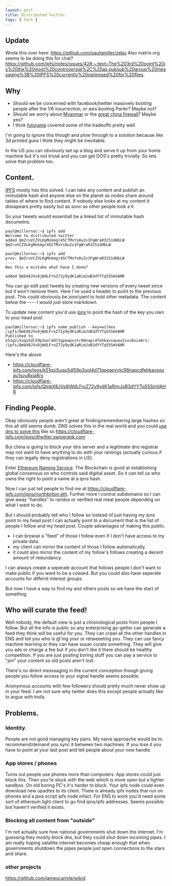 ```yaml
---
layout: post
title: Distributed Twitter.
tags: [ tech ]
---
```


## Update
Wrote this over here: https://github.com/paulgmiller/zebu
Also matrix.org seems to be doing this for chat? 
https://github.com/ipfs/notes/issues/42#:~:text=The%203rd%20point%20is%20the%20most%20controversial%2C%20as,pubsub%20group%20messaging%3B%20IPFS%20currently%20optimised%20for%20files.

## Why 
* Should we be concerned with facebook/twitter massively booting people after the 1/6 insurrection, or aws booting Parler?  Maybe not?
* Should we worry about [Myanmar](https://www.engadget.com/myanmar-internet-instagram-twitter-shutdown-175341979.html) or the [great china firewall](https://www.technologyreview.com/2020/07/08/1004876/the-internet-is-changing-drastically-for-hong-kongs-citizens/#:~:text=The%20fallout:%20Effectively,%20this%20brings%20Hong%20Kong%20into,are%20permitted%20to%20operate%20only%20if%20they%20comply.)? Maybe yes? 
* I think [futurama](https://theinfosphere.org/Old_Man_Waterfall) covered some of the tradeoffs pretty well.

I'm going to ignore this though and plow through to a solution because like 3d printed guns I think they might be inevitable.

In the US you can obviously set up a blog and serve it up from your home machine but it's not trivial and you can get DOS's pretty trivially. So lets solve that problem too. 

## Content.
[IPFS](https://ipfs.io/) mostly has this solved. I can take any content and publish an immutable hash and anyone else on the planet as nodes share around tables of where to find content. If nobody else looks at my content it dissapears pretty easily but as soon as other people look a it 

So your tweets would essentiall be a linked list of immutable hash documetns.
```
paul@millernuc:~$ ipfs add
Welcome to distributed twitter
added QmZruVCZVLKgMokmgr45CTMsYs8u2v1FgWraR32S1dHbLW QmZruVCZVLKgMokmgr45CTMsYs8u2v1FgWraR32S1dHbLW

paul@millernuc:~$ ipfs add
prev: QmZruVCZVLKgMokmgr45CTMsYs8u2v1FgWraR32S1dHbLW
----
Was this a mistake what have I done?

added QmbX8JVs8jWdLFroZ72y9ydK1aRimJoB3dYYTq55SmVAHR
```

You can go edit past tweets by creating new versions of every tweet since but it won't remove them. Here I've used a header to point to the previous post. This could obviously be json/yaml to hold other metadata. The content below the ---- I would just store markdown.

To update new content you'd use [ipns](https://docs.ipfs.io/concepts/ipns/) to point the hash of the key you own to your head post

```
paul@millernuc:~$ ipfs name publish --key=wilkes /ipfs/QmbX8JVs8jWdLFroZ72y9ydK1aRimJoB3dYYTq55SmVAHR
Published to k51qzi5uqu5dl59p3uol4d71qpeapvvtc98napcdfehkavsquau1svu8xia8rs: /ipfs/QmbX8JVs8jWdLFroZ72y9ydK1aRimJoB3dYYTq55SmVAHR
```

Here's the above 
* https://cloudflare-ipfs.com/ipns/k51qzi5uqu5dl59p3uol4d71qpeapvvtc98napcdfehkavsquau1svu8xia8rs
* https://cloudflare-ipfs.com/ipfs/QmbX8JVs8jWdLFroZ72y9ydK1aRimJoB3dYYTq55SmVAHR


## Finding People. 
Okay obviously people aren't great at finding/remembering large hashes so this all still seems dumb. DNS solves this in the real world and you could [use dns to solve this](https://docs.ipfs.io/concepts/dnslink/#dnslink) like so https://cloudflare-ipfs.com/ipns/dtwitter.swiperank.com

But china is going to block your dns server and a legitimate dns registrar may not want to have anything to do with your rantings (actually curious if they can legally deny registrations in US).

Enter [Ethereum Naming Service](https://docs.ens.domains/). The Blockchain is good at establishing global consensus on who controls said digitial asset. So it can tell us who owns the right to point a name at a ipns hash. 

Now I can just tell people to find me at https://cloudflare-ipfs.com/ipns/northbriton.eth. Further more I control subdomains so I can give away "handles" to randos or verified real meat people depending on what I want to do. 

But I should probably tell who I follow so instead of just having my ipns point to my head post I can actually point to a document that is the list of people I follow and my head post. Couple advantages of making this public.
* I can browse a "feed" of those I follow even if I don't have access to my private data. 
* my client can mirror the content of those I follow automatically. 
* it could also mirror the content of my follow's follows creating a decent amount of redundancy. 

I can always create a seperate account that follows people I don't want to make public if you want to be a coward. But you could also have seperate accounts for differnt interest groups. 

But now I have a way to find my and others posts so we have the start of somethng

## Who will curate the feed!

Well nobody, the default view is just a chronological posts from people I follow. But all the info is public so any enterprising go-getter can generate a feed they think will be useful for you. They can crawl all the other handles in ENS and tell you who is @'ing your or retweeeting you. They can use fancy machine learning or they can have susan curate something. They will give you ads or charge a fee but if you don't like it there should be healthy competition. If you are just posting boring stuff you can pay a service to "pin" your content so old posts aren't lost. 

There's no direct messsaging in the current conception though giving people you follow access to your signal handle seems possible. 

Anonymous accounts with few followers should pretty much never show up in your feed. I am not sure why twitter does this except people actually like to argue with trolls.

## Problems.
### Identity. 
People are not good managing key pairs. My naive approache would be to recommend/demand you sync it between two machines. If you lose it you have to point at your last post and tell people about your new handle. 

### App stores / phones
Turns out people use phones more than computers. App stores could just block this.
Then you're stuck with the web which is more open but a tighter sandbox. 
On old boring PC's it's harder to block. Your ipfs node could even download new upadtes to its client. 
There is already ipfs nodes that run on phones and a java script ipfs node infact. 
For ENS to work you'd need some sort of ethereum light client to go find ipns/ipfs addresses. Seems possible but haven't verified it exists. 

### Blocking all content from "outside"
I'm not actually sure how national governments shut down the internet. I'm guessing they mostly block dns, but they could shut down incoming pipes. 
I am really hoping satallite internet becomes cheap enough that when governments shutdown the pipes people just open connections to the stars and share. 

### other projects
https://github.com/jamescarlyle/wikid
